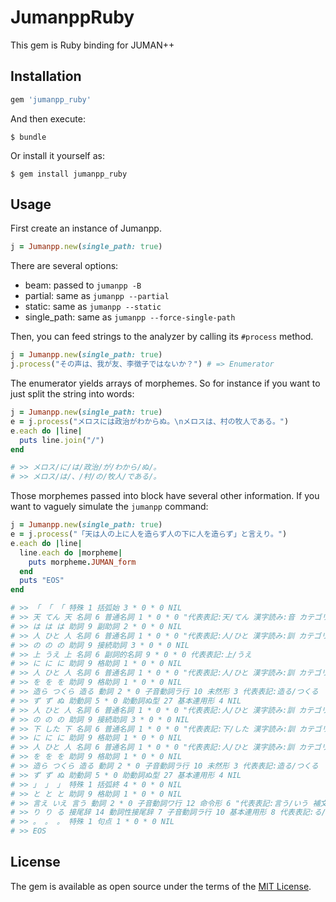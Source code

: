 # JumanppRuby

This gem is Ruby binding for JUMAN++

## Installation

```ruby
gem 'jumanpp_ruby'
```

And then execute:

    $ bundle

Or install it yourself as:

    $ gem install jumanpp_ruby

## Usage

First create an instance of Jumanpp.

```ruby
j = Jumanpp.new(single_path: true)
```

There are several options:

- beam: passed to `jumanpp -B`
- partial: same as `jumanpp --partial`
- static: same as `jumanpp --static`
- single_path: same as `jumanpp --force-single-path`

Then, you can feed strings to the analyzer by calling its `#process` method.

```ruby
j = Jumanpp.new(single_path: true)
j.process("その声は、我が友、李徴子ではないか？") # => Enumerator
```

The enumerator yields arrays of morphemes.  So for instance if you want to just split the string into words:

```ruby
j = Jumanpp.new(single_path: true)
e = j.process("メロスには政治がわからぬ。\nメロスは、村の牧人である。")
e.each do |line|
  puts line.join("/")
end

# >> メロス/に/は/政治/が/わから/ぬ/。
# >> メロス/は/、/村/の/牧人/である/。
```

Those morphemes passed into block have several other information.  If you want to vaguely simulate the `jumanpp` command:

```ruby
j = Jumanpp.new(single_path: true)
e = j.process("「天は人の上に人を造らず人の下に人を造らず」と言えり。")
e.each do |line|
  line.each do |morpheme|
    puts morpheme.JUMAN_form
  end
  puts "EOS"
end

# >> 「 「 「 特殊 1 括弧始 3 * 0 * 0 NIL
# >> 天 てん 天 名詞 6 普通名詞 1 * 0 * 0 "代表表記:天/てん 漢字読み:音 カテゴリ:場所-自然"
# >> は は は 助詞 9 副助詞 2 * 0 * 0 NIL
# >> 人 ひと 人 名詞 6 普通名詞 1 * 0 * 0 "代表表記:人/ひと 漢字読み:訓 カテゴリ:人"
# >> の の の 助詞 9 接続助詞 3 * 0 * 0 NIL
# >> 上 うえ 上 名詞 6 副詞的名詞 9 * 0 * 0 代表表記:上/うえ
# >> に に に 助詞 9 格助詞 1 * 0 * 0 NIL
# >> 人 ひと 人 名詞 6 普通名詞 1 * 0 * 0 "代表表記:人/ひと 漢字読み:訓 カテゴリ:人"
# >> を を を 助詞 9 格助詞 1 * 0 * 0 NIL
# >> 造ら つくら 造る 動詞 2 * 0 子音動詞ラ行 10 未然形 3 代表表記:造る/つくる
# >> ず ず ぬ 助動詞 5 * 0 助動詞ぬ型 27 基本連用形 4 NIL
# >> 人 ひと 人 名詞 6 普通名詞 1 * 0 * 0 "代表表記:人/ひと 漢字読み:訓 カテゴリ:人"
# >> の の の 助詞 9 接続助詞 3 * 0 * 0 NIL
# >> 下 した 下 名詞 6 普通名詞 1 * 0 * 0 "代表表記:下/した 漢字読み:訓 カテゴリ:場所-機能"
# >> に に に 助詞 9 格助詞 1 * 0 * 0 NIL
# >> 人 ひと 人 名詞 6 普通名詞 1 * 0 * 0 "代表表記:人/ひと 漢字読み:訓 カテゴリ:人"
# >> を を を 助詞 9 格助詞 1 * 0 * 0 NIL
# >> 造ら つくら 造る 動詞 2 * 0 子音動詞ラ行 10 未然形 3 代表表記:造る/つくる
# >> ず ず ぬ 助動詞 5 * 0 助動詞ぬ型 27 基本連用形 4 NIL
# >> 」 」 」 特殊 1 括弧終 4 * 0 * 0 NIL
# >> と と と 助詞 9 格助詞 1 * 0 * 0 NIL
# >> 言え いえ 言う 動詞 2 * 0 子音動詞ワ行 12 命令形 6 "代表表記:言う/いう 補文ト"
# >> り り る 接尾辞 14 動詞性接尾辞 7 子音動詞ラ行 10 基本連用形 8 代表表記:る/る
# >> 。 。 。 特殊 1 句点 1 * 0 * 0 NIL
# >> EOS
```

## License

The gem is available as open source under the terms of the [MIT License](http://opensource.org/licenses/MIT).

